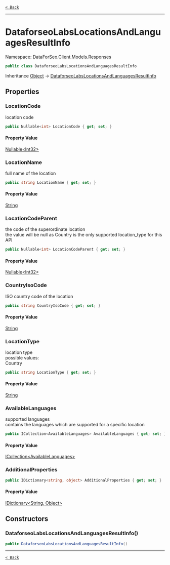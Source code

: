 [`< Back`](./)

---

# DataforseoLabsLocationsAndLanguagesResultInfo

Namespace: DataForSeo.Client.Models.Responses

```csharp
public class DataforseoLabsLocationsAndLanguagesResultInfo
```

Inheritance [Object](https://docs.microsoft.com/en-us/dotnet/api/system.object) → [DataforseoLabsLocationsAndLanguagesResultInfo](./dataforseo.client.models.responses.dataforseolabslocationsandlanguagesresultinfo)

## Properties

### **LocationCode**

location code

```csharp
public Nullable<int> LocationCode { get; set; }
```

#### Property Value

[Nullable&lt;Int32&gt;](https://docs.microsoft.com/en-us/dotnet/api/system.nullable-1)<br>

### **LocationName**

full name of the location

```csharp
public string LocationName { get; set; }
```

#### Property Value

[String](https://docs.microsoft.com/en-us/dotnet/api/system.string)<br>

### **LocationCodeParent**

the code of the superordinate location
 <br>the value will be null as Country is the only supported location_type for this API

```csharp
public Nullable<int> LocationCodeParent { get; set; }
```

#### Property Value

[Nullable&lt;Int32&gt;](https://docs.microsoft.com/en-us/dotnet/api/system.nullable-1)<br>

### **CountryIsoCode**

ISO country code of the location

```csharp
public string CountryIsoCode { get; set; }
```

#### Property Value

[String](https://docs.microsoft.com/en-us/dotnet/api/system.string)<br>

### **LocationType**

location type
 <br>possible values:
 <br>Country

```csharp
public string LocationType { get; set; }
```

#### Property Value

[String](https://docs.microsoft.com/en-us/dotnet/api/system.string)<br>

### **AvailableLanguages**

supported languages
 <br>contains the languages which are supported for a specific location

```csharp
public ICollection<AvailableLanguages> AvailableLanguages { get; set; }
```

#### Property Value

[ICollection&lt;AvailableLanguages&gt;](./dataforseo.client.models.availablelanguages)<br>

### **AdditionalProperties**

```csharp
public IDictionary<string, object> AdditionalProperties { get; set; }
```

#### Property Value

[IDictionary&lt;String, Object&gt;](https://docs.microsoft.com/en-us/dotnet/api/system.collections.generic.idictionary-2)<br>

## Constructors

### **DataforseoLabsLocationsAndLanguagesResultInfo()**

```csharp
public DataforseoLabsLocationsAndLanguagesResultInfo()
```

---

[`< Back`](./)
